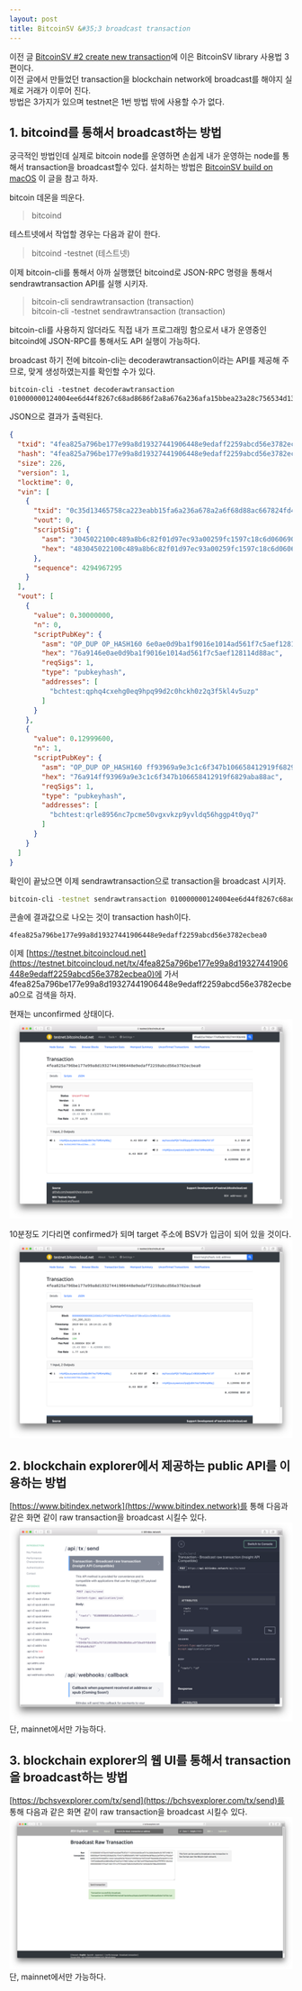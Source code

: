 ```yaml
---
layout: post
title: BitcoinSV &#35;3 broadcast transaction
---
```

이전 글 [BitcoinSV &#35;2 create new transaction](/BitcoinSV-create-new-transaction.html)에 이은 BitcoinSV library 사용법 3편이다.  
이전 글에서 만들었던 transaction을 blockchain network에 broadcast를 해야지 실제로 거래가 이루어 진다.  
방법은 3가지가 있으며 testnet은 1번 방법 밖에 사용할 수가 없다.

## 1. bitcoind를 통해서 broadcast하는 방법
궁극적인 방법인데 실제로 bitcoin node를 운영하면 손쉽게 내가 운영하는 node를 통해서 transaction을 broadcast할수 있다.
설치하는 방법은 [BitcoinSV build on macOS](/BitcoinSV-build-on-macOS.html) 이 글을 참고 하자.

bitcoin 데몬을 띄운다.
> bitcoind 

테스트넷에서 작업할 경우는 다음과 같이 한다.
> bitcoind -testnet (테스트넷)

이제 bitcoin-cli를 통해서 아까 실행했던 bitcoind로 JSON-RPC 명령을 통해서 sendrawtransaction API를 실행 시키자.
> bitcoin-cli sendrawtransaction (transaction)  
> bitcoin-cli -testnet sendrawtransaction (transaction)

bitcoin-cli를 사용하지 않더라도 직접 내가 프로그래밍 함으로서 내가 운영중인 bitcoind에 JSON-RPC를 통해서도 API 실행이 가능하다.

broadcast 하기 전에 bitcoin-cli는 decoderawtransaction이라는 API를 제공해 주므로, 맞게 생성하였는지를 확인할 수가 있다.
```
bitcoin-cli -testnet decoderawtransaction  010000000124004ee6d44f8267c68ad8686f2a8a676a236afa15bbea23a28c756534d1350c000000006b483045022100c489a8b6c82f01d97ec93a00259fc1597c18c6d0606900f66e4f02b837a90b9d0220326cac301b8603573fe6d79a2f023f8d02bcdb4d939e18050c18ec0cce254331412102a9ea1692b889ab95d425dc71e91eddd9aa8ca618459e9fdb731d8c2ca83152daffffffff0280c3c901000000001976a9146e0ae0d9ba1f9016e1014ad561f7c5aef128114d88acb05bc600000000001976a914ff93969a9e3c1c6f347b106658412919f6829aba88ac00000000
```

JSON으로 결과가 출력된다.
```json
{
  "txid": "4fea825a796be177e99a8d19327441906448e9edaff2259abcd56e3782ecbea0",
  "hash": "4fea825a796be177e99a8d19327441906448e9edaff2259abcd56e3782ecbea0",
  "size": 226,
  "version": 1,
  "locktime": 0,
  "vin": [
    {
      "txid": "0c35d13465758ca223eabb15fa6a236a678a2a6f68d88ac667824fd4e64e0024",
      "vout": 0,
      "scriptSig": {
        "asm": "3045022100c489a8b6c82f01d97ec93a00259fc1597c18c6d0606900f66e4f02b837a90b9d0220326cac301b8603573fe6d79a2f023f8d02bcdb4d939e18050c18ec0cce254331[ALL|FORKID] 02a9ea1692b889ab95d425dc71e91eddd9aa8ca618459e9fdb731d8c2ca83152da",
        "hex": "483045022100c489a8b6c82f01d97ec93a00259fc1597c18c6d0606900f66e4f02b837a90b9d0220326cac301b8603573fe6d79a2f023f8d02bcdb4d939e18050c18ec0cce254331412102a9ea1692b889ab95d425dc71e91eddd9aa8ca618459e9fdb731d8c2ca83152da"
      },
      "sequence": 4294967295
    }
  ],
  "vout": [
    {
      "value": 0.30000000,
      "n": 0,
      "scriptPubKey": {
        "asm": "OP_DUP OP_HASH160 6e0ae0d9ba1f9016e1014ad561f7c5aef128114d OP_EQUALVERIFY OP_CHECKSIG",
        "hex": "76a9146e0ae0d9ba1f9016e1014ad561f7c5aef128114d88ac",
        "reqSigs": 1,
        "type": "pubkeyhash",
        "addresses": [
          "bchtest:qphq4cxehg0eq9hpq99d2c0hckh0z2q3f5kl4v5uzp"
        ]
      }
    },
    {
      "value": 0.12999600,
      "n": 1,
      "scriptPubKey": {
        "asm": "OP_DUP OP_HASH160 ff93969a9e3c1c6f347b106658412919f6829aba OP_EQUALVERIFY OP_CHECKSIG",
        "hex": "76a914ff93969a9e3c1c6f347b106658412919f6829aba88ac",
        "reqSigs": 1,
        "type": "pubkeyhash",
        "addresses": [
          "bchtest:qrle8956nc7pcme50vgxvkzp9yvldq56hggp4t0yq7"
        ]
      }
    }
  ]
}
```

확인이 끝났으면 이제 sendrawtransaction으로 transaction을 broadcast 시키자.
```sh
bitcoin-cli -testnet sendrawtransaction 010000000124004ee6d44f8267c68ad8686f2a8a676a236afa15bbea23a28c756534d1350c000000006b483045022100c489a8b6c82f01d97ec93a00259fc1597c18c6d0606900f66e4f02b837a90b9d0220326cac301b8603573fe6d79a2f023f8d02bcdb4d939e18050c18ec0cce254331412102a9ea1692b889ab95d425dc71e91eddd9aa8ca618459e9fdb731d8c2ca83152daffffffff0280c3c901000000001976a9146e0ae0d9ba1f9016e1014ad561f7c5aef128114d88acb05bc600000000001976a914ff93969a9e3c1c6f347b106658412919f6829aba88ac00000000
```

콘솔에 결과값으로 나오는 것이 transaction hash이다. 
```
4fea825a796be177e99a8d19327441906448e9edaff2259abcd56e3782ecbea0
```
이제 [https://testnet.bitcoincloud.net](https://testnet.bitcoincloud.net/tx/4fea825a796be177e99a8d19327441906448e9edaff2259abcd56e3782ecbea0)에 가서 4fea825a796be177e99a8d19327441906448e9edaff2259abcd56e3782ecbea0으로 검색을 하자.

현재는 unconfirmed 상태이다.
![unconfirmed](./assets/img/unconfirmed.png)

10분정도 기다리면 confirmed가 되며 target 주소에 BSV가 입금이 되어 있을 것이다.
![confirmed](./assets/img/confirmed.png)

## 2. blockchain explorer에서 제공하는 public API를 이용하는 방법
[https://www.bitindex.network](https://www.bitindex.network)를 통해 다음과 같은 화면 같이 raw transaction을 broadcast 시킬수 있다.
![bitindex](./assets/img/bitindex.png)
단, mainnet에서만 가능하다.

## 3. blockchain explorer의 웹 UI를 통해서 transaction을 broadcast하는 방법
[https://bchsvexplorer.com/tx/send](https://bchsvexplorer.com/tx/send)를 통해 다음과 같은 화면 같이 raw transaction을 broadcast 시킬수 있다.
![bchsvexplorer](./assets/img/bchsvexplorer.png)
단, mainnet에서만 가능하다.
